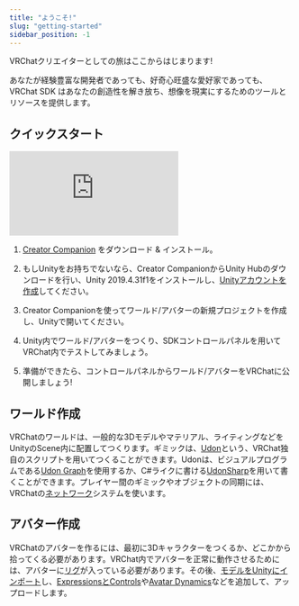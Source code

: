 ```yaml
---
title: "ようこそ!"
slug: "getting-started"
sidebar_position: -1
---
```

<!-- Your VRChat Creator Journey begins here!  -->
VRChatクリエイターとしての旅はここからはじまります!

<!-- Whether you're a seasoned developer or a curious enthusiast, the VRChat SDK provides you with the tools and resources to unleash your creativity and bring your imagination to life. -->
あなたが経験豊富な開発者であっても、好奇心旺盛な愛好家であっても、VRChat SDK はあなたの創造性を解き放ち、想像を現実にするためのツールとリソースを提供します。

## クイックスタート

<div class="video-container">
    <iframe src="https://www.youtube.com/embed/0u1g0TYoJsU" title="VRChat Creator Companion" frameborder="0" allow="encrypted-media; gyroscope; web-share" allowfullscreen></iframe>
</div>


<!-- 1. Download & Install [the Creator Companion](https://vrchat.com/download/vcc). -->
1. [Creator Companion](https://vrchat.com/download/vcc) をダウンロード & インストール。
<!-- 2. If Unity is not installed, the Creator Companion will help you download Unity Hub,  install Unity 2019.4.31f1, and [create a Unity Account](https://id.unity.com/account/new). -->
2. もしUnityをお持ちでないなら、Creator CompanionからUnity Hubのダウンロードを行い、Unity 2019.4.31f1をインストールし、[Unityアカウントを作成](https://id.unity.com/account/new)してください。
<!-- 3. Use the Creator Companion to create a new Worlds or Avatar project, and open it with Unity. -->
3. Creator Companionを使ってワールド/アバターの新規プロジェクトを作成し、Unityで開いてください。
<!-- 4. Build your world or avatar in Unity, and test it in VRChat using the SDK Control Panel. -->
4. Unity内でワールド/アバターをつくり、SDKコントロールパネルを用いてVRChat内でテストしてみましょう。
<!-- 5. Once ready, use the Control Panel to publish your World or Avatar to VRChat! -->
5. 準備ができたら、コントロールパネルからワールド/アバターをVRChatに公開しましょう!

## ワールド作成

<!-- To make a VRChat world, you construct a scene in Unity using typical 3D models, materials and lighting. You can add interactivity with [Udon](/worlds/udon), our custom scripting system. Udon can be built with the visual [Udon Graph](/worlds/udon) or by writing C#-like code using [UdonSharp](https://udonsharp.docs.vrchat.com). You can use our [Networking](/worlds/udon/networking) system to synchronize experiences between players. -->
VRChatのワールドは、一般的な3Dモデルやマテリアル、ライティングなどをUnityのScene内に配置してつくります。ギミックは、[Udon](/worlds/udon)という、VRChat独自のスクリプトを用いてつくることができます。Udonは、ビジュアルプログラムである[Udon Graph](/worlds/udon)を使用するか、C#ライクに書ける[UdonSharp](/worlds/udonsharp)を用いて書くことができます。プレイヤー間のギミックやオブジェクトの同期には、VRChatの[ネットワーク](/worlds/udon/networking)システムを使います。

## アバター作成

<!-- To make a VRChat avatar, you must first create or find a 3D character, then ensure that it is [rigged](/avatars/creating-your-first-avatar#rigging-your-avatar) to work with VRChat. You can then [import your rigged model](/avatars/creating-your-first-avatar#importing-your-avatar) into Unity and add [Expressions and Controls](/avatars/expression-menu-and-controls), [Avatar Dynamics](/avatars/avatar-dynamics) and much more.  -->
VRChatのアバターを作るには、最初に3Dキャラクターをつくるか、どこかから拾ってくる必要があります。VRChat内でアバターを正常に動作させるためには、アバターに[リグ](/avatars/creating-your-first-avatar#rigging-your-avatar)が入っている必要があります。その後、[モデルをUnityにインポート](/avatars/creating-your-first-avatar#importing-your-avatar)し、[ExpressionsとControls](/avatars/expression-menu-and-controls)や[Avatar Dynamics](/avatars/avatar-dynamics)などを追加して、アップロードします。